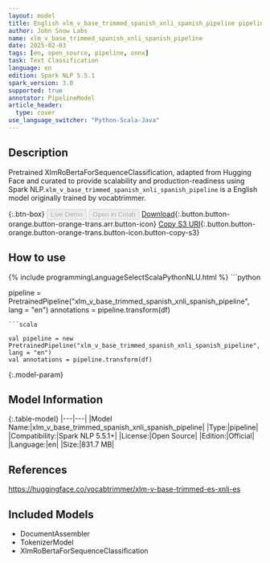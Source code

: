 ```yaml
---
layout: model
title: English xlm_v_base_trimmed_spanish_xnli_spanish_pipeline pipeline XlmRoBertaForSequenceClassification from vocabtrimmer
author: John Snow Labs
name: xlm_v_base_trimmed_spanish_xnli_spanish_pipeline
date: 2025-02-03
tags: [en, open_source, pipeline, onnx]
task: Text Classification
language: en
edition: Spark NLP 5.5.1
spark_version: 3.0
supported: true
annotator: PipelineModel
article_header:
  type: cover
use_language_switcher: "Python-Scala-Java"
---
```


## Description

Pretrained XlmRoBertaForSequenceClassification, adapted from Hugging Face and curated to provide scalability and production-readiness using Spark NLP.`xlm_v_base_trimmed_spanish_xnli_spanish_pipeline` is a English model originally trained by vocabtrimmer.

{:.btn-box}
<button class="button button-orange" disabled>Live Demo</button>
<button class="button button-orange" disabled>Open in Colab</button>
[Download](https://s3.amazonaws.com/auxdata.johnsnowlabs.com/public/models/xlm_v_base_trimmed_spanish_xnli_spanish_pipeline_en_5.5.1_3.0_1738621177382.zip){:.button.button-orange.button-orange-trans.arr.button-icon}
[Copy S3 URI](s3://auxdata.johnsnowlabs.com/public/models/xlm_v_base_trimmed_spanish_xnli_spanish_pipeline_en_5.5.1_3.0_1738621177382.zip){:.button.button-orange.button-orange-trans.button-icon.button-copy-s3}

## How to use



<div class="tabs-box" markdown="1">
{% include programmingLanguageSelectScalaPythonNLU.html %}
```python

pipeline = PretrainedPipeline("xlm_v_base_trimmed_spanish_xnli_spanish_pipeline", lang = "en")
annotations =  pipeline.transform(df)   

```
```scala

val pipeline = new PretrainedPipeline("xlm_v_base_trimmed_spanish_xnli_spanish_pipeline", lang = "en")
val annotations = pipeline.transform(df)

```
</div>

{:.model-param}
## Model Information

{:.table-model}
|---|---|
|Model Name:|xlm_v_base_trimmed_spanish_xnli_spanish_pipeline|
|Type:|pipeline|
|Compatibility:|Spark NLP 5.5.1+|
|License:|Open Source|
|Edition:|Official|
|Language:|en|
|Size:|831.7 MB|

## References

https://huggingface.co/vocabtrimmer/xlm-v-base-trimmed-es-xnli-es

## Included Models

- DocumentAssembler
- TokenizerModel
- XlmRoBertaForSequenceClassification